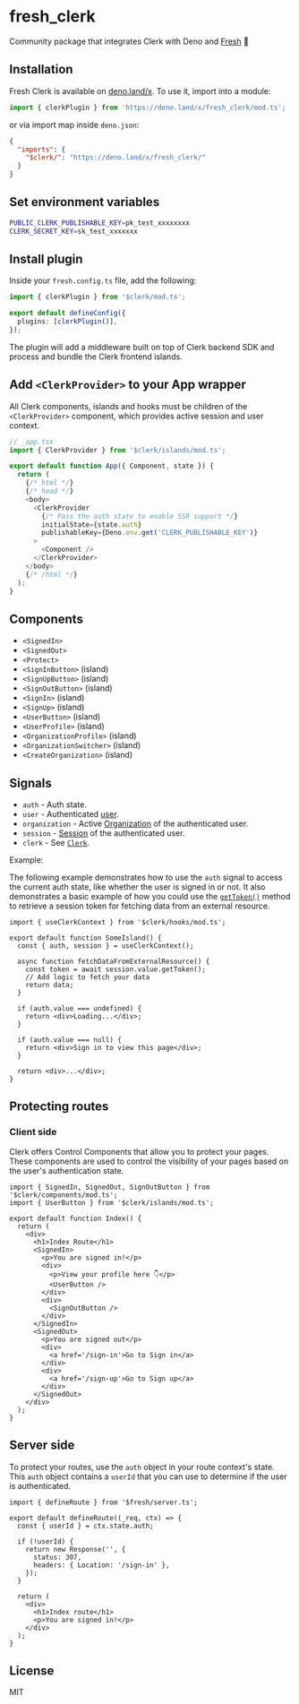 # fresh_clerk

Community package that integrates Clerk with Deno and
[Fresh](https://fresh.deno.dev/) 🍋

## Installation

Fresh Clerk is available on [deno.land/x](https://deno.land/x/fresh_clerk/). To
use it, import into a module:

```ts
import { clerkPlugin } from 'https://deno.land/x/fresh_clerk/mod.ts';
```

or via import map inside `deno.json`:

```json
{
  "imports": {
    "$clerk/": "https://deno.land/x/fresh_clerk/"
  }
}
```

## Set environment variables

```sh
PUBLIC_CLERK_PUBLISHABLE_KEY=pk_test_xxxxxxxx
CLERK_SECRET_KEY=sk_test_xxxxxxx
```

## Install plugin

Inside your `fresh.config.ts` file, add the following:

```ts
import { clerkPlugin } from '$clerk/mod.ts';

export default defineConfig({
  plugins: [clerkPlugin()],
});
```

The plugin will add a middleware built on top of Clerk backend SDK and process
and bundle the Clerk frontend islands.

## Add `<ClerkProvider>` to your App wrapper

All Clerk components, islands and hooks must be children of the
`<ClerkProvider>` component, which provides active session and user context.

```ts
// _app.tsx
import { ClerkProvider } from '$clerk/islands/mod.ts';

export default function App({ Component, state }) {
  return (
    {/* html */}
    {/* head */}
    <body>
      <ClerkProvider
        {/* Pass the auth state to enable SSR support */}
        initialState={state.auth}
        publishableKey={Deno.env.get('CLERK_PUBLISHABLE_KEY')}
      >
        <Component />
      </ClerkProvider>
    </body>
    {/* /html */}
  );
}
```

## Components

- `<SignedIn>`
- `<SignedOut>`
- `<Protect>`
- `<SignInButton>` (island)
- `<SignUpButton>` (island)
- `<SignOutButton>` (island)
- `<SignIn>` (island)
- `<SignUp>` (island)
- `<UserButton>` (island)
- `<UserProfile>` (island)
- `<OrganizationProfile>` (island)
- `<OrganizationSwitcher>` (island)
- `<CreateOrganization>` (island)

## Signals

- `auth` - Auth state.
- `user` - Authenticated
  [user](https://clerk.com/docs/references/javascript/user/user).
- `organization` - Active
  [Organization](https://clerk.com/docs/references/javascript/organization/organization)
  of the authenticated user.
- `session` - [Session](https://clerk.com/docs/references/javascript/session) of
  the authenticated user.
- `clerk` - See
  [`Clerk`](https://clerk.com/docs/references/javascript/clerk/clerk).

Example:

The following example demonstrates how to use the `auth` signal to access the
current auth state, like whether the user is signed in or not. It also
demonstrates a basic example of how you could use the
[`getToken()`](https://clerk.com/docs/references/javascript/session#get-token)
method to retrieve a session token for fetching data from an external resource.

```tsx
import { useClerkContext } from '$clerk/hooks/mod.ts';

export default function SomeIsland() {
  const { auth, session } = useClerkContext();

  async function fetchDataFromExternalResource() {
    const token = await session.value.getToken();
    // Add logic to fetch your data
    return data;
  }

  if (auth.value === undefined) {
    return <div>Loading...</div>;
  }

  if (auth.value === null) {
    return <div>Sign in to view this page</div>;
  }

  return <div>...</div>;
}
```

## Protecting routes

### Client side

Clerk offers Control Components that allow you to protect your pages. These
components are used to control the visibility of your pages based on the user's
authentication state.

```tsx
import { SignedIn, SignedOut, SignOutButton } from '$clerk/components/mod.ts';
import { UserButton } from '$clerk/islands/mod.ts';

export default function Index() {
  return (
    <div>
      <h1>Index Route</h1>
      <SignedIn>
        <p>You are signed in!</p>
        <div>
          <p>View your profile here 👇</p>
          <UserButton />
        </div>
        <div>
          <SignOutButton />
        </div>
      </SignedIn>
      <SignedOut>
        <p>You are signed out</p>
        <div>
          <a href='/sign-in'>Go to Sign in</a>
        </div>
        <div>
          <a href='/sign-up'>Go to Sign up</a>
        </div>
      </SignedOut>
    </div>
  );
}
```

## Server side

To protect your routes, use the `auth` object in your route context's state.
This `auth` object contains a `userId` that you can use to determine if the user
is authenticated.

```tsx
import { defineRoute } from '$fresh/server.ts';

export default defineRoute((_req, ctx) => {
  const { userId } = ctx.state.auth;

  if (!userId) {
    return new Response('', {
      status: 307,
      headers: { Location: '/sign-in' },
    });
  }

  return (
    <div>
      <h1>Index route</h1>
      <p>You are signed in!</p>
    </div>
  );
}
```

## License

MIT
